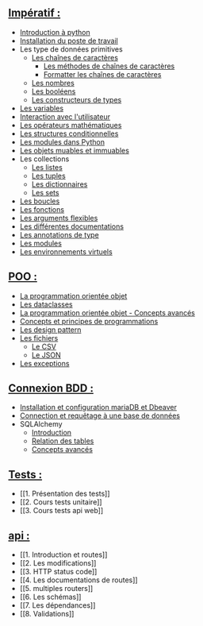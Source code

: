 ## <u>Impératif :</u>

- [Introduction à python](0.%20Introduction%20à%20python.md)
- [Installation du poste de travail](1.%20Installation%20du%20poste%20de%20travail.md)
- Les type de données primitives
	- [Les chaînes de caractères](2.%20Les%20chaînes%20de%20caractères.md)
		- [Les méthodes de chaînes de caractères](8.%20Les%20méthodes%20de%20chaînes%20de%20caractères.md)
		- [Formatter les chaînes de caractères](10.%20Formatter%20les%20chaînes%20de%20caractères.md)
	- [Les nombres](3.%20Les%20nombres.md)
	- [Les booléens](4.%20Les%20booléens.md)
	- [Les constructeurs de types](5.%20Les%20constructeurs%20de%20types.md)
- [Les variables](Cours/a.%20Impératif/6.%20Les%20variables.md)
- [Interaction avec l'utilisateur](7.%20Interaction%20avec%20l'utilisateur.md)
- [Les opérateurs mathématiques](9.%20Les%20opérateurs%20mathématiques.md)
- [Les structures conditionnelles](Cours/a.%20Impératif/11.%20Les%20structures%20conditionnelles.md)
- [Les modules dans Python](12.%20Les%20modules%20standards%20de%20Python.md)
- [Les objets muables et immuables](14.%20Les%20objets%20muables%20et%20immuables.md)
- Les collections
	- [Les listes](Cours/a.%20Impératif/13.%20Les%20listes.md)
	- [Les tuples](15.%20Les%20tuples.md)
	- [Les dictionnaires](Cours/a.%20Impératif/17.%20Les%20dictionnaires.md)
	- [Les sets](Cours/a.%20Impératif/18.%20Les%20sets.md)
- [Les boucles](Cours/a.%20Impératif/16.%20Les%20boucles.md)
- [Les fonctions](Cours/a.%20Impératif/19.%20Les%20fonctions.md)
- [Les arguments flexibles](20.%20Les%20arguments%20flexibles.md)
- [Les différentes documentations](21.%20Les%20différentes%20documentations.md)
- [Les annotations de type](22.%20Les%20annotations%20de%20type.md)
- [Les modules](23.%20Les%20modules.md)
- [Les environnements virtuels](24.%20Les%20environnements%20virtuels.md)

## <u>POO :</u>

- [La programmation orientée objet](1.%20La%20programmation%20orientée%20objet%20-%20Introduction.md)
- [Les dataclasses](2.%20Les%20Dataclasses.md)
- [La programmation orientée objet - Concepts avancés](3.%20La%20programmation%20orientée%20objet%20-%20Concepts%20avancés.md)
- [Concepts et principes de programmations](5.%20Concepts%20et%20principes%20de%20programmation.md)
- [Les design pattern](6.%20Les%20design%20pattern.md)
- [Les fichiers](7.%20Les%20fichiers.md)
	- [Le CSV](8.%20Le%20CSV.md)
	- [Le JSON](9.%20Le%20JSON.md)
- [Les exceptions](10.%20Les%20exceptions.md)

## <u>Connexion BDD :</u>

- [Installation et configuration mariaDB et Dbeaver](Cours/c.%20Connexion%20BDD/1.%20Installation%20et%20configuration%20mariaDB%20et%20Dbeaver.md)
- [Connection et requêtage à une base de données](Cours/c.%20Connexion%20BDD/2.%20Connection%20et%20requêtage%20à%20une%20base%20de%20données.md)
- SQLAlchemy
	- [Introduction](Cours/c.%20Connexion%20BDD/3.%20SQLAlchemy%20-%20Introduction.md)
	- [Relation des tables](Cours/c.%20Connexion%20BDD/4.%20SQLAlchemy%20-%20Relation%20des%20tables.md)
	- [Concepts avancés](Cours/c.%20Connexion%20BDD/5.%20SQLAlchemy%20-%20Concepts%20avancés.md)

## <u>Tests :</u>

- [[1. Présentation des tests]]
- [[2. Cours tests unitaire]]
- [[3. Cours tests api web]]
## <u>api :</u>

- [[1. Introduction et routes]]
- [[2. Les modifications]]
- [[3. HTTP status code]]
- [[4. Les documentations de routes]]
- [[5. multiples routers]]
- [[6. Les schémas]]
- [[7. Les dépendances]]
- [[8. Validations]]
